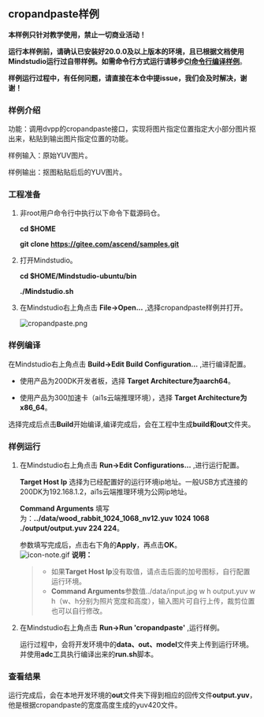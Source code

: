 ## cropandpaste样例

**本样例只针对教学使用，禁止一切商业活动！**

**运行本样例前，请确认已安装好20.0.0及以上版本的环境，且已根据文档使用Mindstudio运行过自带样例。如需命令行方式运行请移步[CI命令行编译样例]()**。

**样例运行过程中，有任何问题，请直接在本仓中提issue，我们会及时解决，谢谢！**

### 样例介绍

功能：调用dvpp的cropandpaste接口，实现将图片指定位置指定大小部分图片抠出来，粘贴到输出图片指定位置的功能。

样例输入：原始YUV图片。

样例输出：抠图粘贴后后的YUV图片。

### 工程准备

1. 非root用户命令行中执行以下命令下载源码仓。

   **cd $HOME**

   **git clone https://gitee.com/ascend/samples.git**

2. 打开Mindstudio。
   
   **cd $HOME/Mindstudio-ubuntu/bin**

   **./Mindstudio.sh**

3. 在Mindstudio右上角点击 **File->Open...** ,选择cropandpaste样例并打开。
   
   ![](https://images.gitee.com/uploads/images/2020/1109/113157_910dab6b_5395865.png "cropandpaste.png")
   

### 样例编译
 
在Mindstudio右上角点击 **Build->Edit Build Configuration...** ,进行编译配置。    
   
- 使用产品为200DK开发者板，选择 **Target Architecture为aarch64**。
   
- 使用产品为300加速卡（ai1s云端推理环境），选择 **Target Architecture为x86_64**。
   
选择完成后点击**Build**开始编译,编译完成后，会在工程中生成**build和out**文件夹。

### 样例运行

1. 在Mindstudio右上角点击 **Run->Edit Configurations...** ,进行运行配置。   

   **Target Host Ip** 选择为已经配置好的运行环境ip地址。一般USB方式连接的200DK为192.168.1.2，ai1s云端推理环境为公网ip地址。   

   **Command Arguments** 填写为：**../data/wood_rabbit_1024_1068_nv12.yuv 1024 1068 ./output/output.yuv 224 224**。

   参数填写完成后，点击右下角的**Apply**，再点击**OK**。
​    
    ![](https://images.gitee.com/uploads/images/2020/1106/160652_6146f6a4_5395865.gif "icon-note.gif") **说明：**  
    > - 如果**Target Host Ip**没有取值，请点击后面的加号图标，自行配置运行环境。   
    > - **Command Arguments**参数值../data/input.jpg w h output.yuv w h（w、h分别为照片宽度和高度），输入图片可自行上传，裁剪位置也可以自行修改。

2. 在Mindstudio右上角点击 **Run->Run 'cropandpaste'** ,运行样例。

    运行过程中，会将开发环境中的**data、out、model**文件夹上传到运行环境。并使用**adc**工具执行编译出来的**run.sh**脚本。
    

### 查看结果

运行完成后，会在本地开发环境的**out**文件夹下得到相应的回传文件**output.yuv**，他是根据cropandpaste的宽度高度生成的yuv420文件。